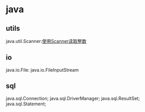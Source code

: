 # java
## utils
java.util.Scanner:[使用Scanner读取整数](https://how2j.cn/k/operator/operator-scanner/658.html)
## io
java.io.File:
java.io.FileInputStream
## sql
java.sql.Connection;
java.sql.DriverManager;
java.sql.ResultSet;
java.sql.Statement;
